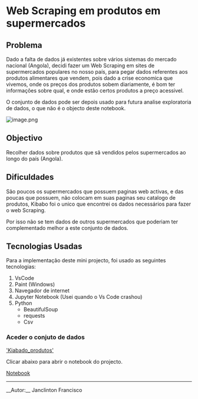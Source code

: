 # Web Scraping em produtos em supermercados

## Problema

Dado a falta de dados já existentes sobre vários sistemas do mercado nacional (Angola), decidi fazer um Web Scraping em sites de supermercados populares no nosso país, para pegar dados referentes aos produtos alimentares que vendem, pois dado a crise economica que vivemos, onde os preços dos produtos sobem diariamente, é bom ter informações sobre qual, e onde estão certos produtos a preço acessivel. 

O conjunto de dados pode ser depois usado para futura analise exploratoria de dados, o que não é o objecto deste notebook.

![image.png](https://www.kibabo.co.ao/temp/JPG_8ef2d89198963a8be19fe0727ddc69e3.png)

## Objectivo

Recolher dados sobre produtos que sã vendidos pelos supermercados ao longo do país (Angola).

## Dificuldades

São poucos os supermercados que possuem paginas web activas, e das poucas que possuem, não colocam em suas paginas seu catalogo de produtos, Kibabo foi o unico que encontrei os dados necessários para fazer o web Scraping.

Por isso não se tem dados de outros supermercados que poderiam ter complementado melhor a este conjunto de dados.

## Tecnologias Usadas

Para a implementação deste mini projecto, foi usado as seguintes tecnologias:
1. VsCode
2. Paint (Windows)
3. Navegador de internet
4. Jupyter Notebook (Usei quando o Vs Code crashou)
5. Python
    - BeautifulSoup
    - requests
    - Csv

### Aceder o conjuto de dados

['Kiabado_produtos']("https://github.com/janclintonShadows/Web_Scraping_Kibabo/tree/main/Dataset")

 Clicar abaixo para abrir o notebook do projecto.

[Notebook]("https://github.com/janclintonShadows/Web_Scraping_Kibabo/tree/main")


<hr>
__Autor:__ Janclinton Francisco